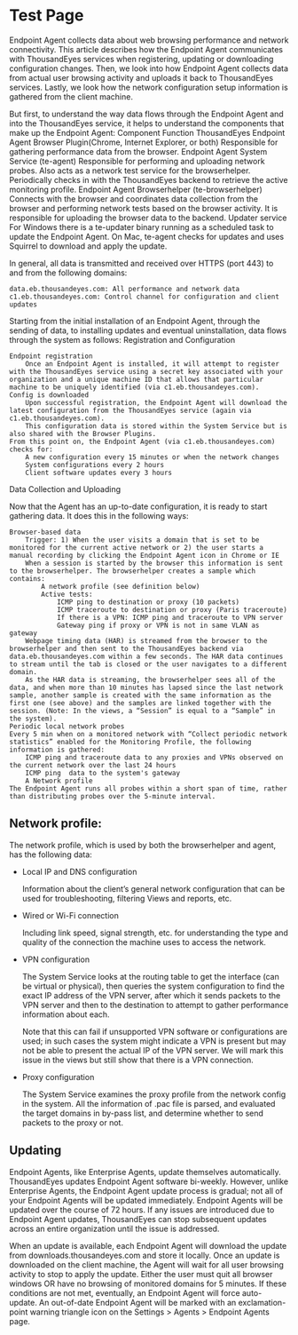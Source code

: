 # Test Page

Endpoint Agent collects data about web browsing performance and network connectivity. This article describes how the Endpoint Agent communicates with ThousandEyes services when registering, updating or downloading configuration changes. Then, we look into how Endpoint Agent collects data from actual user browsing activity and uploads it back to ThousandEyes services. Lastly, we look how the network configuration setup information is gathered from the client machine.

But first, to understand the way data flows through the Endpoint Agent and into the ThousandEyes service, it helps to understand the components that make up the Endpoint Agent: Component Function ThousandEyes Endpoint Agent Browser Plugin\(Chrome, Internet Explorer, or both\) Responsible for gathering performance data from the browser. Endpoint Agent System Service \(te-agent\) Responsible for performing and uploading network probes. Also acts as a network test service for the browserhelper. Periodically checks in with the ThousandEyes backend to retrieve the active monitoring profile. Endpoint Agent Browserhelper \(te-browserhelper\) Connects with the browser and coordinates data collection from the browser and performing network tests based on the browser activity. It is responsible for uploading the browser data to the backend. Updater service For Windows there is a te-updater binary running as a scheduled task to update the Endpoint Agent. On Mac, te-agent checks for updates and uses Squirrel to download and apply the update.

In general, all data is transmitted and received over HTTPS \(port 443\) to and from the following domains:

```text
data.eb.thousandeyes.com: All performance and network data
c1.eb.thousandeyes.com: Control channel for configuration and client updates
```

Starting from the initial installation of an Endpoint Agent, through the sending of data, to installing updates and eventual uninstallation, data flows through the system as follows: Registration and Configuration

```text
Endpoint registration
    Once an Endpoint Agent is installed, it will attempt to register with the ThousandEyes service using a secret key associated with your organization and a unique machine ID that allows that particular machine to be uniquely identified (via c1.eb.thousandeyes.com).
Config is downloaded
    Upon successful registration, the Endpoint Agent will download the latest configuration from the ThousandEyes service (again via c1.eb.thousandeyes.com).
    This configuration data is stored within the System Service but is also shared with the Browser Plugins.
From this point on, the Endpoint Agent (via c1.eb.thousandeyes.com) checks for:
    A new configuration every 15 minutes or when the network changes
    System configurations every 2 hours
    Client software updates every 3 hours
```

Data Collection and Uploading

Now that the Agent has an up-to-date configuration, it is ready to start gathering data. It does this in the following ways:

```text
Browser-based data
    Trigger: 1) When the user visits a domain that is set to be monitored for the current active network or 2) the user starts a manual recording by clicking the Endpoint Agent icon in Chrome or IE
    When a session is started by the browser this information is sent to the browserhelper. The browserhelper creates a sample which contains:
        A network profile (see definition below)
        Active tests:
            ICMP ping to destination or proxy (10 packets)
            ICMP traceroute to destination or proxy (Paris traceroute)
            If there is a VPN: ICMP ping and traceroute to VPN server
            Gateway ping if proxy or VPN is not in same VLAN as gateway
    Webpage timing data (HAR) is streamed from the browser to the browserhelper and then sent to the ThousandEyes backend via data.eb.thousandeyes.com within a few seconds. The HAR data continues to stream until the tab is closed or the user navigates to a different domain.
    As the HAR data is streaming, the browserhelper sees all of the data, and when more than 10 minutes has lapsed since the last network sample, another sample is created with the same information as the first one (see above) and the samples are linked together with the session. (Note: In the views, a “Session” is equal to a “Sample” in the system).
Periodic local network probes
Every 5 min when on a monitored network with “Collect periodic network statistics” enabled for the Monitoring Profile, the following information is gathered:
    ICMP ping and traceroute data to any proxies and VPNs observed on the current network over the last 24 hours
    ICMP ping  data to the system's gateway
    A Network profile
The Endpoint Agent runs all probes within a short span of time, rather than distributing probes over the 5-minute interval.
```

## Network profile:

The network profile, which is used by both the browserhelper and agent, has the following data:

* Local IP and DNS configuration

  Information about the client’s general network configuration that can be used for troubleshooting, filtering Views and reports, etc.

* Wired or Wi-Fi connection

  Including link speed, signal strength, etc. for understanding the type and quality of the connection the machine uses to access the network.

* VPN configuration

  The System Service looks at the routing table to get the interface \(can be virtual or physical\), then queries the system configuration to find the exact IP address of the VPN server, after which it sends packets to the VPN server and then to the destination to attempt to gather performance information about each.

  Note that this can fail if unsupported VPN software or configurations are used; in such cases the system might indicate a VPN is present but may not be able to present the actual IP of the VPN server. We will mark this issue in the views but still show that there is a VPN connection.

* Proxy configuration

  The System Service examines the proxy profile from the network config in the system. All the information of .pac file is parsed, and evaluated the target domains in by-pass list, and determine whether to send packets to the proxy or not.

## Updating

Endpoint Agents, like Enterprise Agents, update themselves automatically. ThousandEyes updates Endpoint Agent software bi-weekly. However, unlike Enterprise Agents, the Endpoint Agent update process is gradual; not all of your Endpoint Agents will be updated immediately. Endpoint Agents will be updated over the course of 72 hours. If any issues are introduced due to Endpoint Agent updates, ThousandEyes can stop subsequent updates across an entire organization until the issue is addressed.

When an update is available, each Endpoint Agent will download the update from downloads.thousandeyes.com and store it locally. Once an update is downloaded on the client machine, the Agent will wait for all user browsing activity to stop to apply the update. Either the user must quit all browser windows OR have no browsing of monitored domains for 5 minutes. If these conditions are not met, eventually, an Endpoint Agent will force auto-update. An out-of-date Endpoint Agent will be marked with an exclamation-point warning triangle icon on the Settings &gt; Agents &gt; Endpoint Agents page.

